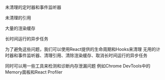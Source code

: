 
未清理的定时器和事件监听器

未清理的引用

大量的渲染缓存

长时间运行的异步任务

为了避免这些问题，我们可以使用React提供的生命周期和Hooks来清理
无用的计时器和事件监听器、清理引用、清除渲染缓存、取消长时间运行的异步任务

同时可以用一些工具来检测和诊断内存泄漏问题
例如Chrome DevTools中的Memory面板和React Profiler